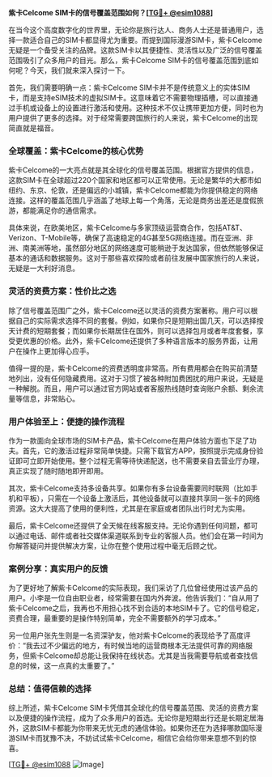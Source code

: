 **紫卡Celcome SIM卡的信号覆盖范围如何？[[TG💪+ @esim1088](https://t.me/s/esim1088)]**

在当今这个高度数字化的世界里，无论你是旅行达人、商务人士还是普通用户，选择一款适合自己的SIM卡都显得尤为重要。而提到国际漫游SIM卡，紫卡Celcome无疑是一个备受关注的品牌。这款SIM卡以其便捷性、灵活性以及广泛的信号覆盖范围吸引了众多用户的目光。那么，紫卡Celcome SIM卡的信号覆盖范围到底如何呢？今天，我们就来深入探讨一下。

首先，我们需要明确一点：紫卡Celcome SIM卡并不是传统意义上的实体SIM卡，而是支持eSIM技术的虚拟SIM卡。这意味着它不需要物理插槽，可以直接通过手机或设备上的设置进行激活和使用。这种技术不仅让携带更加方便，同时也为用户提供了更多的选择。对于经常需要跨国旅行的人来说，紫卡Celcome的出现简直就是福音。

### **全球覆盖：紫卡Celcome的核心优势**

紫卡Celcome的一大亮点就是其全球化的信号覆盖范围。根据官方提供的信息，这款SIM卡在全球超过220个国家和地区都可以正常使用。无论是繁华的大都市如纽约、东京、伦敦，还是偏远的小城镇，紫卡Celcome都能为你提供稳定的网络连接。这样的覆盖范围几乎涵盖了地球上每一个角落，无论是商务出差还是度假旅游，都能满足你的通信需求。

具体来说，在欧美地区，紫卡Celcome与多家顶级运营商合作，包括AT&T、Verizon、T-Mobile等，确保了高速稳定的4G甚至5G网络连接。而在亚洲、非洲、南美洲等地，虽然部分地区的网络速度可能稍逊于发达国家，但依然能够保证基本的通话和数据服务。这对于那些喜欢探险或者前往发展中国家旅行的人来说，无疑是一大利好消息。

### **灵活的资费方案：性价比之选**

除了信号覆盖范围广之外，紫卡Celcome还以灵活的资费方案著称。用户可以根据自己的实际需求选择不同的套餐。例如，如果你只是短期出国几天，可以选择按天计费的短期套餐；而如果你长期居住在国外，则可以选择包月或者年度套餐，享受更优惠的价格。此外，紫卡Celcome还提供了多种语言版本的服务界面，让用户在操作上更加得心应手。

值得一提的是，紫卡Celcome的资费透明度非常高。所有费用都会在购买前清楚地列出，没有任何隐藏费用。这对于习惯了被各种附加费困扰的用户来说，无疑是一种解脱。而且，用户可以通过官方网站或者客服热线随时查询账户余额、剩余流量等信息，非常贴心。

### **用户体验至上：便捷的操作流程**

作为一款面向全球市场的SIM卡产品，紫卡Celcome在用户体验方面也下足了功夫。首先，它的激活过程非常简单快捷。只需下载官方APP，按照提示完成身份验证即可立即开始使用。整个过程无需等待快递配送，也不需要亲自去营业厅办理，真正实现了随时随地即开即用。

其次，紫卡Celcome支持多设备共享。如果你有多台设备需要同时联网（比如手机和平板），只需在一个设备上激活后，其他设备就可以直接共享同一张卡的网络资源。这大大提高了使用的便利性，尤其是在家庭或者团队出行时尤为实用。

最后，紫卡Celcome还提供了全天候在线客服支持。无论你遇到任何问题，都可以通过电话、邮件或者社交媒体渠道联系到专业的客服人员。他们会在第一时间为你解答疑问并提供解决方案，让你在整个使用过程中毫无后顾之忧。

### **案例分享：真实用户的反馈**

为了更好地了解紫卡Celcome的实际表现，我们采访了几位曾经使用过该产品的用户。小李是一位自由职业者，经常需要在国内外奔波。他告诉我们：“自从用了紫卡Celcome之后，我再也不用担心找不到合适的本地SIM卡了。它的信号稳定，资费合理，最重要的是操作特别简单，完全不需要额外的学习成本。”

另一位用户张先生则是一名资深驴友，他对紫卡Celcome的表现给予了高度评价：“我去过不少偏远的地方，有时候当地的运营商根本无法提供可靠的网络服务，但紫卡Celcome却总能让我保持在线状态。尤其是当我需要导航或者查找信息的时候，这一点真的太重要了。”

### **总结：值得信赖的选择**

综上所述，紫卡Celcome SIM卡凭借其全球化的信号覆盖范围、灵活的资费方案以及便捷的操作流程，成为了众多用户的首选。无论你是短期出行还是长期定居海外，这款SIM卡都能为你带来无忧无虑的通信体验。如果你还在为选择哪款国际漫游SIM卡而犹豫不决，不妨试试紫卡Celcome，相信它会给你带来意想不到的惊喜。

[[TG💪+ @esim1088](https://t.me/s/esim1088) ![Image](https://i.postimg.cc/4NQfJmqS/Snipaste-2025-05-13-00-14-12.png)]
